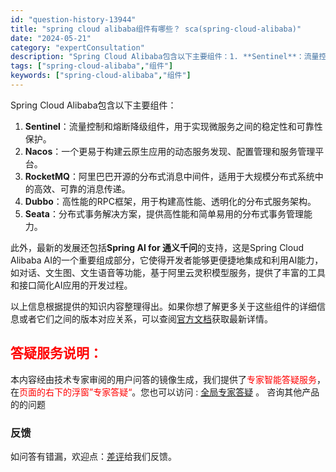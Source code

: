 ```yaml
---
id: "question-history-13944"
title: "spring cloud alibaba组件有哪些？ sca(spring-cloud-alibaba)"
date: "2024-05-21"
category: "expertConsultation"
description: "Spring Cloud Alibaba包含以下主要组件：1. **Sentinel**：流量控制和熔断降级组件，用于实现微服务之间的稳定性和可靠性保护。2. **Nacos**：一个更易于构建云原生应用的动态服务发现、配置管理和服务管理平台。3. **RocketMQ**：阿里巴巴开源的分布式消息"
tags: ["spring-cloud-alibaba","组件"]
keywords: ["spring-cloud-alibaba","组件"]
---
```


Spring Cloud Alibaba包含以下主要组件：

1. **Sentinel**：流量控制和熔断降级组件，用于实现微服务之间的稳定性和可靠性保护。
2. **Nacos**：一个更易于构建云原生应用的动态服务发现、配置管理和服务管理平台。
3. **RocketMQ**：阿里巴巴开源的分布式消息中间件，适用于大规模分布式系统中的高效、可靠的消息传递。
4. **Dubbo**：高性能的RPC框架，用于构建高性能、透明化的分布式服务架构。
5. **Seata**：分布式事务解决方案，提供高性能和简单易用的分布式事务管理能力。

此外，最新的发展还包括**Spring AI for 通义千问**的支持，这是Spring Cloud Alibaba AI的一个重要组成部分，它使得开发者能够更便捷地集成和利用AI能力，如对话、文生图、文生语音等功能，基于阿里云灵积模型服务，提供了丰富的工具和接口简化AI应用的开发过程。

以上信息根据提供的知识内容整理得出。如果你想了解更多关于这些组件的详细信息或者它们之间的版本对应关系，可以查阅[官方文档](https://sca.aliyun.com/docs/2023/overview/version-explain/)获取最新详情。
## <font color="#FF0000">答疑服务说明：</font> 

本内容经由技术专家审阅的用户问答的镜像生成，我们提供了<font color="#FF0000">专家智能答疑服务</font>，在<font color="#FF0000">页面的右下的浮窗”专家答疑“</font>。您也可以访问 : [全局专家答疑](https://opensource.alibaba.com/chatBot) 。 咨询其他产品的的问题

### 反馈
如问答有错漏，欢迎点：[差评](https://ai.nacos.io/user/feedbackByEnhancerGradePOJOID?enhancerGradePOJOId=13949)给我们反馈。
